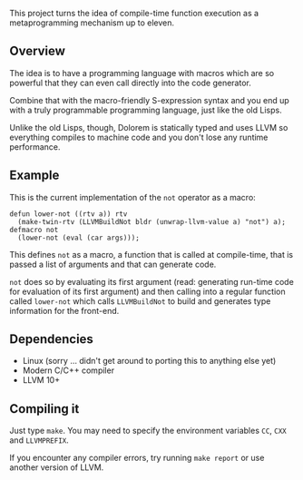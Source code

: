 This project turns the idea of compile-time function execution as a metaprogramming
mechanism up to eleven.

## Overview
The idea is to have a programming language with macros which are so powerful that they
can even call directly into the code generator.

Combine that with the macro-friendly S-expression syntax and you end up with a truly
programmable programming language, just like the old Lisps.

Unlike the old Lisps, though, Dolorem is statically typed and uses LLVM so
everything compiles to machine code and you don't lose any runtime performance.

## Example
This is the current implementation of the `not` operator as a macro:
```
defun lower-not ((rtv a)) rtv
  (make-twin-rtv (LLVMBuildNot bldr (unwrap-llvm-value a) "not") a);
defmacro not
  (lower-not (eval (car args)));
```

This defines `not` as a macro, a function that is called at compile-time, that
is passed a list of arguments and that can generate code.

`not` does so by evaluating its first argument (read: generating run-time code
for evaluation of its first argument) and then calling into a regular function
called `lower-not` which calls `LLVMBuildNot` to build and generates type information
for the front-end.

## Dependencies
* Linux (sorry … didn't get around to porting this to anything else yet)
* Modern C/C++ compiler
* LLVM 10+

## Compiling it
Just type `make`. You may need to specify the environment variables `CC`, `CXX` and `LLVMPREFIX`.

If you encounter any compiler errors, try running `make report` or use another version
of LLVM.
